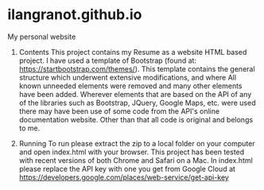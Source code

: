 # ilangranot.github.io
My personal website

1. Contents
This project contains my Resume as a website HTML based project.
I have used a template of Bootstrap (found at: https://startbootstrap.com/themes/). This template contains the general structure which underwent extensive modifications, and where 
All known unneeded elements were removed and many other elements have been added.
Wherever elements that are based on the API of any of the libraries such as Bootstrap, JQuery, Google Maps, etc. were used there may have been use of some code from the API's online documentation website. Other than that all code is original and belongs to me.

2. Running
To run please extract the zip to a local folder on your computer and open index.html with your browser. This project has been tested with recent versions of both Chrome and Safari on a Mac. In index.html please replace the API key with one you get from Google Cloud at https://developers.google.com/places/web-service/get-api-key
